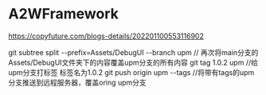 # A2WFramework

https://copyfuture.com/blogs-details/202201100553116902

git subtree split --prefix=Assets/DebugUI --branch upm // 再次将main分支的Assets/DebugUI文件夹下的内容覆盖upm分支的所有内容
git tag 1.0.2 upm //给upm分支打标签 标签名为1.0.2
git push origin upm --tags //将带有tags的upm分支推送到远程服务器，覆盖oring upm分支
